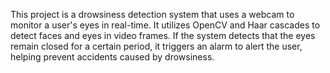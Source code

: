 This project is a drowsiness detection system that uses a webcam to monitor a user's eyes in real-time. It utilizes OpenCV and Haar cascades to detect faces and eyes in video frames. If the system detects that the eyes remain closed for a certain period, it triggers an alarm to alert the user, helping prevent accidents caused by drowsiness.
